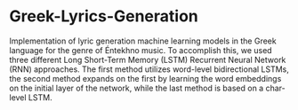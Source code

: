 # Greek-Lyrics-Generation

Implementation of lyric generation machine learning models in the Greek language for the genre of Éntekhno music. To accomplish this, we used three different Long Short-Term Memory (LSTM) Recurrent Neural Network (RNN) approaches. The first method utilizes word-level bidirectional LSTMs, the second method expands on the first by learning the word embeddings on the initial layer of the network, while the last method is based on a char-level LSTM.
